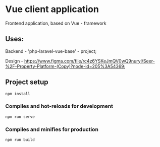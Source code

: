 # Vue client application

Frontend application, based on Vue - framework

## Uses:

Backend - 'php-laravel-vue-base' - project;

Design - https://www.figma.com/file/rc4z6YSKeJmQV0wQ9nuryl/Seer-%2F-Property-Platform-(Copy)?node-id=205%3A54369;

## Project setup
```
npm install
```

### Compiles and hot-reloads for development
```
npm run serve
```

### Compiles and minifies for production
```
npm run build
```

